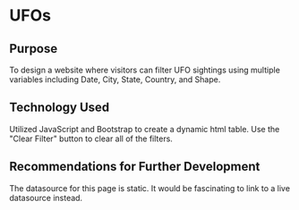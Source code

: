 <h1> UFOs</h1>
<h2>Purpose</h2>
To design a website where visitors can filter UFO sightings using multiple variables including Date, City, State, Country, and Shape. 
<h2>Technology Used</h2>
Utilized JavaScript and Bootstrap to create a dynamic html table. Use the "Clear Filter" button to clear all of the filters. 
<h2>Recommendations for Further Development</h2>
The datasource for this page is static. It would be fascinating to link to a live datasource instead.
